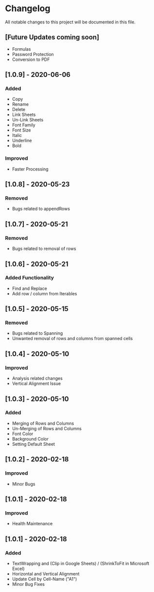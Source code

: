 # Changelog
All notable changes to this project will be documented in this file.

## [Future Updates coming soon]
- Formulas
- Password Protection
- Conversion to PDF

## [1.0.9] - 2020-06-06
### Added
- Copy
- Rename
- Delete
- Link Sheets
- Un-Link Sheets
- Font Family
- Font Size
- Italic
- Underline
- Bold

### Improved
- Faster Processing

## [1.0.8] - 2020-05-23
### Removed
- Bugs related to appendRows

## [1.0.7] - 2020-05-21
### Removed
- Bugs related to removal of rows

## [1.0.6] - 2020-05-21
### Added Functionality
- Find and Replace
- Add row / column from Iterables

## [1.0.5] - 2020-05-15
### Removed
- Bugs related to Spanning
- Unwanted removal of rows and columns from spanned cells

## [1.0.4] - 2020-05-10
### Improved
- Analysis related changes
- Vertical Alignment Issue

## [1.0.3] - 2020-05-10
### Added
- Merging of Rows and Columns
- Un-Merging of Rows and Columns
- Font Color
- Background Color
- Setting Default Sheet

## [1.0.2] - 2020-02-18
### Improved
- Minor Bugs

## [1.0.1] - 2020-02-18
### Improved
- Health Maintenance

## [1.0.1] - 2020-02-18
### Added
- TextWrapping and (Clip in Google Sheets) / (ShrinkToFit in Microsoft Excel)
- Horizontal and Vertical Alignment
- Update Cell by Cell-Name ("A1")
- Minor Bug Fixes